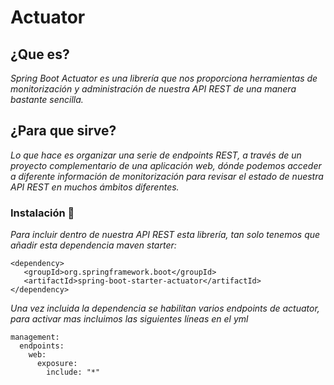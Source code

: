 # Actuator


## ¿Que es?

_Spring Boot Actuator es una librería que nos proporciona herramientas de monitorización y administración de nuestra API REST de una manera bastante sencilla._

## ¿Para que sirve?

_Lo que hace es organizar una serie de endpoints REST, a través de un proyecto complementario de una aplicación web, dónde podemos acceder a diferente información de monitorización para revisar el estado de nuestra API REST en muchos ámbitos diferentes._

### Instalación 🔧

_Para incluir dentro de nuestra API REST esta librería, tan solo tenemos que añadir esta dependencia maven starter:_
```
<dependency>
   <groupId>org.springframework.boot</groupId>
   <artifactId>spring-boot-starter-actuator</artifactId>
</dependency>
```
_Una vez incluida la dependencia se habilitan varios endpoints de actuator, para activar mas incluimos las siguientes líneas en el yml_
```
management:  
  endpoints:
    web:
      exposure:
        include: "*"
```
